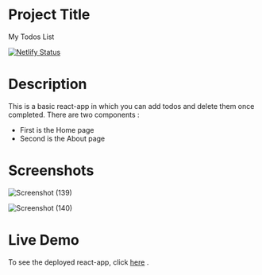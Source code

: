 # Project Title

My Todos List

[![Netlify Status](https://api.netlify.com/api/v1/badges/de5441e4-7da5-4549-9686-4c124349b2a4/deploy-status)](https://app.netlify.com/sites/todo-list-by-loveena/deploys)

# Description
This is a basic react-app in which you can add todos and delete them once completed.
There are two components :
* First is the Home page
* Second is the About page

# Screenshots

![Screenshot (139)](https://user-images.githubusercontent.com/64587823/122598892-15d14580-d08b-11eb-8916-f40eca56af13.png)

![Screenshot (140)](https://user-images.githubusercontent.com/64587823/122598912-208bda80-d08b-11eb-9c5c-a1b2a0a10579.png)

# Live Demo

To see the deployed react-app, click [here](https://todo-list-by-loveena.netlify.app/) . 
